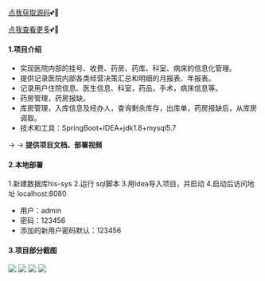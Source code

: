 [点我获取源码](https://x-x.fun/e/MVe7b12258F0q)💕🤞

[点我查看更多](http://blog.cyrobot.top/blog)💕🤞

#### 1.项目介绍
- 实现医院内部的挂号、收费、药房、药库、科室、病床的信息化管理。
- 提供记录医院内部各类经营决策汇总和明细的月报表、年报表。
- 记录用户住院信息、医生信息、科室，药品，手术，病床信息等。
- 药房管理，药房报缺。
- 库房管理，入库信息及经办人，查询剩余库存，出库单，药房报缺后，从库房调取。
- 技术和工具：SpringBoot+IDEA+jdk1.8+mysql5.7

→ → **提供项目文档、部署视频**

#### 2.本地部署
1.新建数据库his-sys
2.运行 sql脚本
3.用idea导入项目，并启动
4.启动后访问地址 localhost:8080
- 用户：admin
- 密码：123456
- 添加的新用户密码默认：123456

#### 3.项目部分截图
![](http://blog.cyrobot.top/profile/blog/2024/02/22/1_20240222142144A032.png)
![](http://blog.cyrobot.top/profile/blog/2024/02/22/2_20240222142151A033.png)
![](http://blog.cyrobot.top/profile/blog/2024/02/22/3_20240222142156A034.png)
![](http://blog.cyrobot.top/profile/blog/2024/02/22/4_20240222142203A035.png)